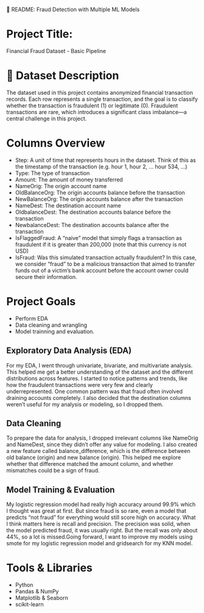 📘 README: Fraud Detection with Multiple ML Models

# Project Title:
Financial Fraud Dataset - Basic Pipeline 


# 📂 Dataset Description
The dataset used in this project contains anonymized financial transaction records. Each row represents a single transaction, and the goal is to classify whether the transaction is fraudulent (1) or legitimate (0). Fraudulent transactions are rare, which introduces a significant class imbalance—a central challenge in this project.

# Columns Overview

- Step: A unit of time that represents hours in the dataset. Think of this as the timestamp of the transaction (e.g. hour 1, hour 2, … hour 534, …) 
- Type: The type of transaction 
- Amount: The amount of money transferred 
- NameOrig: The origin account name
- OldBalanceOrg: The origin accounts balance before the transaction 
- NewBalanceOrg: The origin accounts balance after the transaction 
-  NameDest: The destination account name 
-  OldbalanceDest: The destination accounts balance before the transaction 
- NewbalanceDest: The destination accounts balance after the transaction 
-  IsFlaggedFraud: A “naive” model that simply flags a transaction as fraudulent if it is greater than 200,000 (note that this currency is not USD) 
- IsFraud: Was this simulated transaction actually fraudulent? In this case, we consider “fraud” to be a malicious transaction that aimed to transfer funds out of a victim’s bank account before the account owner could secure their information.

# Project Goals
- Perform EDA
- Data cleaning and wrangling
- Model trainning and evaluation. 

## Exploratory Data Analysis (EDA)
For my EDA, I went through univariate, bivariate, and multivariate analysis. This helped me get a better understanding of the dataset and the different distributions across features. I started to notice patterns and trends, like how the fraudulent transactions were very few and clearly underrepresented. One common pattern was that fraud often involved draining accounts completely. I also decided that the destination columns weren’t useful for my analysis or modeling, so I dropped them.

## Data Cleaning
To prepare the data for analysis, I dropped irrelevant columns like NameOrig and NameDest, since they didn’t offer any value for modeling. I also created a new feature called balance_difference, which is the difference between old balance (origin) and new balance (origin). This helped me explore whether that difference matched the amount column, and whether mismatches could be a sign of fraud. 

## Model Training & Evaluation
My logistic regression model had really high accuracy around 99.9%  which I thought was great at first. But since fraud is so rare, even a model that predicts “not fraud” for everything would still score high on accuracy. What I think matters here is recall and precision. The precision was solid, when the model predicted fraud, it was usually right. But the recall was only about 44%, so a lot is missed.Going forward, I want to improve my models using smote for my logistic regression model and gridsearch for my KNN model.


# Tools & Libraries
- Python
- Pandas & NumPy
- Matplotlib & Seaborn
- scikit-learn


